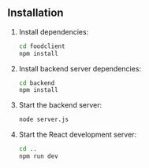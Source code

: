 ## Installation
1. Install dependencies:
    ```sh
    cd foodclient
    npm install
    ```

2. Install backend server dependencies:
    ```sh
    cd backend
    npm install
    ```
3. Start the backend server:
    ```sh
    node server.js
    ```

4. Start the React development server:
    ```sh
    cd ..
    npm run dev
    ```

